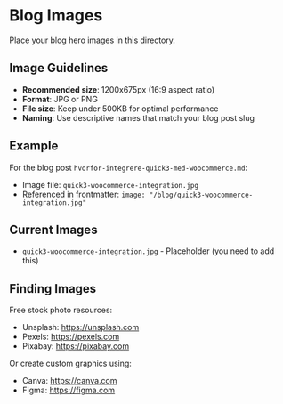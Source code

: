 # Blog Images

Place your blog hero images in this directory.

## Image Guidelines

- **Recommended size**: 1200x675px (16:9 aspect ratio)
- **Format**: JPG or PNG
- **File size**: Keep under 500KB for optimal performance
- **Naming**: Use descriptive names that match your blog post slug

## Example

For the blog post `hvorfor-integrere-quick3-med-woocommerce.md`:
- Image file: `quick3-woocommerce-integration.jpg`
- Referenced in frontmatter: `image: "/blog/quick3-woocommerce-integration.jpg"`

## Current Images

- `quick3-woocommerce-integration.jpg` - Placeholder (you need to add this)

## Finding Images

Free stock photo resources:
- Unsplash: https://unsplash.com
- Pexels: https://pexels.com
- Pixabay: https://pixabay.com

Or create custom graphics using:
- Canva: https://canva.com
- Figma: https://figma.com
